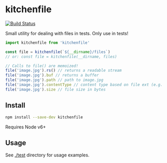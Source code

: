 # kitchenfile

[![Build Status](https://travis-ci.org/blockai/kitchenfile.svg?branch=master)](https://travis-ci.org/blockai/kitchenfile)

Small utility for dealing with files in tests. Only use in tests!

```javascript
import kitchenfile from 'kitchenfile'

const file = kitchenfile(`${__dirname}/files`)
// or: const file = kitchenfile(__dirname, files)

// Calls to file() are memoized!
file('image.jpg').rs() // returns a readable stream
file('image.jpg').buf // returns a buffer
file('image.jpg').path // path to image.jpg
file('image.jpg').contentType // content type based on file ext (e.g.  image/jpg)
file('image.jpg').size // file size in bytes
```

## Install

```bash
npm install --save-dev kitchenfile
```

Requires Node v6+

## Usage

See [./test](./test) directory for usage examples.
